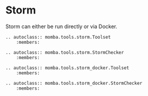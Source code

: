 # Storm

Storm can either be run directly or via Docker.

```{eval-rst}
.. autoclass:: momba.tools.storm.Toolset
    :members:

.. autoclass:: momba.tools.storm.StormChecker
    :members:
```

```{eval-rst}
.. autoclass:: momba.tools.storm_docker.Toolset
    :members:

.. autoclass:: momba.tools.storm_docker.StormChecker
    :members:
```
